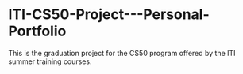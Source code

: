 # ITI-CS50-Project---Personal-Portfolio
This is the graduation project for the CS50 program offered by the ITI summer training courses.
